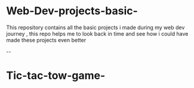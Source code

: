 # Web-Dev-projects-basic-

This repository contains all the basic projects i made during my web dev journey , this repo helps me to look back in time and see how i could have made these projects even better 

--

# Tic-tac-tow-game- 
